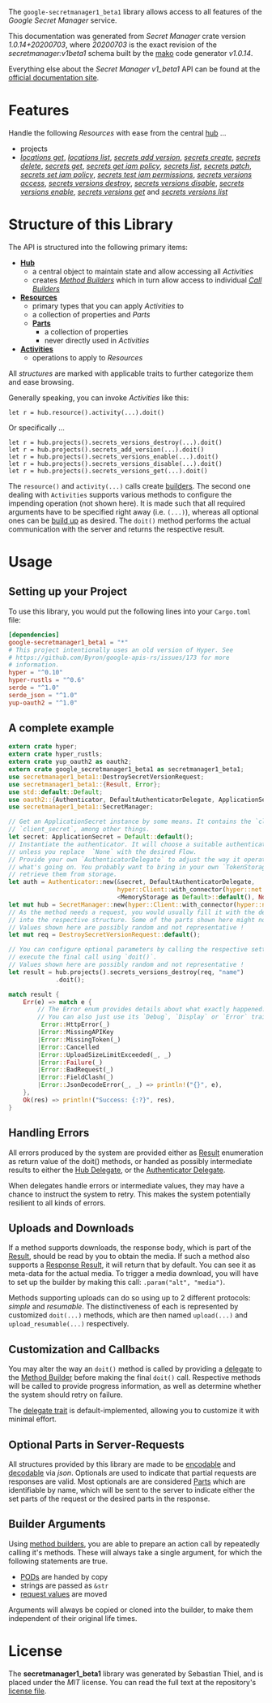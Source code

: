<!---
DO NOT EDIT !
This file was generated automatically from 'src/mako/api/README.md.mako'
DO NOT EDIT !
-->
The `google-secretmanager1_beta1` library allows access to all features of the *Google Secret Manager* service.

This documentation was generated from *Secret Manager* crate version *1.0.14+20200703*, where *20200703* is the exact revision of the *secretmanager:v1beta1* schema built by the [mako](http://www.makotemplates.org/) code generator *v1.0.14*.

Everything else about the *Secret Manager* *v1_beta1* API can be found at the
[official documentation site](https://cloud.google.com/secret-manager/).
# Features

Handle the following *Resources* with ease from the central [hub](https://docs.rs/google-secretmanager1_beta1/1.0.14+20200703/google_secretmanager1_beta1/struct.SecretManager.html) ... 

* projects
 * [*locations get*](https://docs.rs/google-secretmanager1_beta1/1.0.14+20200703/google_secretmanager1_beta1/struct.ProjectLocationGetCall.html), [*locations list*](https://docs.rs/google-secretmanager1_beta1/1.0.14+20200703/google_secretmanager1_beta1/struct.ProjectLocationListCall.html), [*secrets add version*](https://docs.rs/google-secretmanager1_beta1/1.0.14+20200703/google_secretmanager1_beta1/struct.ProjectSecretAddVersionCall.html), [*secrets create*](https://docs.rs/google-secretmanager1_beta1/1.0.14+20200703/google_secretmanager1_beta1/struct.ProjectSecretCreateCall.html), [*secrets delete*](https://docs.rs/google-secretmanager1_beta1/1.0.14+20200703/google_secretmanager1_beta1/struct.ProjectSecretDeleteCall.html), [*secrets get*](https://docs.rs/google-secretmanager1_beta1/1.0.14+20200703/google_secretmanager1_beta1/struct.ProjectSecretGetCall.html), [*secrets get iam policy*](https://docs.rs/google-secretmanager1_beta1/1.0.14+20200703/google_secretmanager1_beta1/struct.ProjectSecretGetIamPolicyCall.html), [*secrets list*](https://docs.rs/google-secretmanager1_beta1/1.0.14+20200703/google_secretmanager1_beta1/struct.ProjectSecretListCall.html), [*secrets patch*](https://docs.rs/google-secretmanager1_beta1/1.0.14+20200703/google_secretmanager1_beta1/struct.ProjectSecretPatchCall.html), [*secrets set iam policy*](https://docs.rs/google-secretmanager1_beta1/1.0.14+20200703/google_secretmanager1_beta1/struct.ProjectSecretSetIamPolicyCall.html), [*secrets test iam permissions*](https://docs.rs/google-secretmanager1_beta1/1.0.14+20200703/google_secretmanager1_beta1/struct.ProjectSecretTestIamPermissionCall.html), [*secrets versions access*](https://docs.rs/google-secretmanager1_beta1/1.0.14+20200703/google_secretmanager1_beta1/struct.ProjectSecretVersionAccesCall.html), [*secrets versions destroy*](https://docs.rs/google-secretmanager1_beta1/1.0.14+20200703/google_secretmanager1_beta1/struct.ProjectSecretVersionDestroyCall.html), [*secrets versions disable*](https://docs.rs/google-secretmanager1_beta1/1.0.14+20200703/google_secretmanager1_beta1/struct.ProjectSecretVersionDisableCall.html), [*secrets versions enable*](https://docs.rs/google-secretmanager1_beta1/1.0.14+20200703/google_secretmanager1_beta1/struct.ProjectSecretVersionEnableCall.html), [*secrets versions get*](https://docs.rs/google-secretmanager1_beta1/1.0.14+20200703/google_secretmanager1_beta1/struct.ProjectSecretVersionGetCall.html) and [*secrets versions list*](https://docs.rs/google-secretmanager1_beta1/1.0.14+20200703/google_secretmanager1_beta1/struct.ProjectSecretVersionListCall.html)




# Structure of this Library

The API is structured into the following primary items:

* **[Hub](https://docs.rs/google-secretmanager1_beta1/1.0.14+20200703/google_secretmanager1_beta1/struct.SecretManager.html)**
    * a central object to maintain state and allow accessing all *Activities*
    * creates [*Method Builders*](https://docs.rs/google-secretmanager1_beta1/1.0.14+20200703/google_secretmanager1_beta1/trait.MethodsBuilder.html) which in turn
      allow access to individual [*Call Builders*](https://docs.rs/google-secretmanager1_beta1/1.0.14+20200703/google_secretmanager1_beta1/trait.CallBuilder.html)
* **[Resources](https://docs.rs/google-secretmanager1_beta1/1.0.14+20200703/google_secretmanager1_beta1/trait.Resource.html)**
    * primary types that you can apply *Activities* to
    * a collection of properties and *Parts*
    * **[Parts](https://docs.rs/google-secretmanager1_beta1/1.0.14+20200703/google_secretmanager1_beta1/trait.Part.html)**
        * a collection of properties
        * never directly used in *Activities*
* **[Activities](https://docs.rs/google-secretmanager1_beta1/1.0.14+20200703/google_secretmanager1_beta1/trait.CallBuilder.html)**
    * operations to apply to *Resources*

All *structures* are marked with applicable traits to further categorize them and ease browsing.

Generally speaking, you can invoke *Activities* like this:

```Rust,ignore
let r = hub.resource().activity(...).doit()
```

Or specifically ...

```ignore
let r = hub.projects().secrets_versions_destroy(...).doit()
let r = hub.projects().secrets_add_version(...).doit()
let r = hub.projects().secrets_versions_enable(...).doit()
let r = hub.projects().secrets_versions_disable(...).doit()
let r = hub.projects().secrets_versions_get(...).doit()
```

The `resource()` and `activity(...)` calls create [builders][builder-pattern]. The second one dealing with `Activities` 
supports various methods to configure the impending operation (not shown here). It is made such that all required arguments have to be 
specified right away (i.e. `(...)`), whereas all optional ones can be [build up][builder-pattern] as desired.
The `doit()` method performs the actual communication with the server and returns the respective result.

# Usage

## Setting up your Project

To use this library, you would put the following lines into your `Cargo.toml` file:

```toml
[dependencies]
google-secretmanager1_beta1 = "*"
# This project intentionally uses an old version of Hyper. See
# https://github.com/Byron/google-apis-rs/issues/173 for more
# information.
hyper = "^0.10"
hyper-rustls = "^0.6"
serde = "^1.0"
serde_json = "^1.0"
yup-oauth2 = "^1.0"
```

## A complete example

```Rust
extern crate hyper;
extern crate hyper_rustls;
extern crate yup_oauth2 as oauth2;
extern crate google_secretmanager1_beta1 as secretmanager1_beta1;
use secretmanager1_beta1::DestroySecretVersionRequest;
use secretmanager1_beta1::{Result, Error};
use std::default::Default;
use oauth2::{Authenticator, DefaultAuthenticatorDelegate, ApplicationSecret, MemoryStorage};
use secretmanager1_beta1::SecretManager;

// Get an ApplicationSecret instance by some means. It contains the `client_id` and 
// `client_secret`, among other things.
let secret: ApplicationSecret = Default::default();
// Instantiate the authenticator. It will choose a suitable authentication flow for you, 
// unless you replace  `None` with the desired Flow.
// Provide your own `AuthenticatorDelegate` to adjust the way it operates and get feedback about 
// what's going on. You probably want to bring in your own `TokenStorage` to persist tokens and
// retrieve them from storage.
let auth = Authenticator::new(&secret, DefaultAuthenticatorDelegate,
                              hyper::Client::with_connector(hyper::net::HttpsConnector::new(hyper_rustls::TlsClient::new())),
                              <MemoryStorage as Default>::default(), None);
let mut hub = SecretManager::new(hyper::Client::with_connector(hyper::net::HttpsConnector::new(hyper_rustls::TlsClient::new())), auth);
// As the method needs a request, you would usually fill it with the desired information
// into the respective structure. Some of the parts shown here might not be applicable !
// Values shown here are possibly random and not representative !
let mut req = DestroySecretVersionRequest::default();

// You can configure optional parameters by calling the respective setters at will, and
// execute the final call using `doit()`.
// Values shown here are possibly random and not representative !
let result = hub.projects().secrets_versions_destroy(req, "name")
             .doit();

match result {
    Err(e) => match e {
        // The Error enum provides details about what exactly happened.
        // You can also just use its `Debug`, `Display` or `Error` traits
         Error::HttpError(_)
        |Error::MissingAPIKey
        |Error::MissingToken(_)
        |Error::Cancelled
        |Error::UploadSizeLimitExceeded(_, _)
        |Error::Failure(_)
        |Error::BadRequest(_)
        |Error::FieldClash(_)
        |Error::JsonDecodeError(_, _) => println!("{}", e),
    },
    Ok(res) => println!("Success: {:?}", res),
}

```
## Handling Errors

All errors produced by the system are provided either as [Result](https://docs.rs/google-secretmanager1_beta1/1.0.14+20200703/google_secretmanager1_beta1/enum.Result.html) enumeration as return value of 
the doit() methods, or handed as possibly intermediate results to either the 
[Hub Delegate](https://docs.rs/google-secretmanager1_beta1/1.0.14+20200703/google_secretmanager1_beta1/trait.Delegate.html), or the [Authenticator Delegate](https://docs.rs/yup-oauth2/*/yup_oauth2/trait.AuthenticatorDelegate.html).

When delegates handle errors or intermediate values, they may have a chance to instruct the system to retry. This 
makes the system potentially resilient to all kinds of errors.

## Uploads and Downloads
If a method supports downloads, the response body, which is part of the [Result](https://docs.rs/google-secretmanager1_beta1/1.0.14+20200703/google_secretmanager1_beta1/enum.Result.html), should be
read by you to obtain the media.
If such a method also supports a [Response Result](https://docs.rs/google-secretmanager1_beta1/1.0.14+20200703/google_secretmanager1_beta1/trait.ResponseResult.html), it will return that by default.
You can see it as meta-data for the actual media. To trigger a media download, you will have to set up the builder by making
this call: `.param("alt", "media")`.

Methods supporting uploads can do so using up to 2 different protocols: 
*simple* and *resumable*. The distinctiveness of each is represented by customized 
`doit(...)` methods, which are then named `upload(...)` and `upload_resumable(...)` respectively.

## Customization and Callbacks

You may alter the way an `doit()` method is called by providing a [delegate](https://docs.rs/google-secretmanager1_beta1/1.0.14+20200703/google_secretmanager1_beta1/trait.Delegate.html) to the 
[Method Builder](https://docs.rs/google-secretmanager1_beta1/1.0.14+20200703/google_secretmanager1_beta1/trait.CallBuilder.html) before making the final `doit()` call. 
Respective methods will be called to provide progress information, as well as determine whether the system should 
retry on failure.

The [delegate trait](https://docs.rs/google-secretmanager1_beta1/1.0.14+20200703/google_secretmanager1_beta1/trait.Delegate.html) is default-implemented, allowing you to customize it with minimal effort.

## Optional Parts in Server-Requests

All structures provided by this library are made to be [encodable](https://docs.rs/google-secretmanager1_beta1/1.0.14+20200703/google_secretmanager1_beta1/trait.RequestValue.html) and 
[decodable](https://docs.rs/google-secretmanager1_beta1/1.0.14+20200703/google_secretmanager1_beta1/trait.ResponseResult.html) via *json*. Optionals are used to indicate that partial requests are responses 
are valid.
Most optionals are are considered [Parts](https://docs.rs/google-secretmanager1_beta1/1.0.14+20200703/google_secretmanager1_beta1/trait.Part.html) which are identifiable by name, which will be sent to 
the server to indicate either the set parts of the request or the desired parts in the response.

## Builder Arguments

Using [method builders](https://docs.rs/google-secretmanager1_beta1/1.0.14+20200703/google_secretmanager1_beta1/trait.CallBuilder.html), you are able to prepare an action call by repeatedly calling it's methods.
These will always take a single argument, for which the following statements are true.

* [PODs][wiki-pod] are handed by copy
* strings are passed as `&str`
* [request values](https://docs.rs/google-secretmanager1_beta1/1.0.14+20200703/google_secretmanager1_beta1/trait.RequestValue.html) are moved

Arguments will always be copied or cloned into the builder, to make them independent of their original life times.

[wiki-pod]: http://en.wikipedia.org/wiki/Plain_old_data_structure
[builder-pattern]: http://en.wikipedia.org/wiki/Builder_pattern
[google-go-api]: https://github.com/google/google-api-go-client

# License
The **secretmanager1_beta1** library was generated by Sebastian Thiel, and is placed 
under the *MIT* license.
You can read the full text at the repository's [license file][repo-license].

[repo-license]: https://github.com/Byron/google-apis-rsblob/master/LICENSE.md
